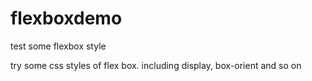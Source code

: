 # flexboxdemo
test some flexbox style

try some css styles of flex box.
including display, box-orient and so on
